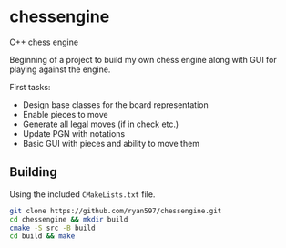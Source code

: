 # chessengine

C++ chess engine

Beginning of a project to build my own chess engine along with GUI for playing against the engine.

First tasks:
- Design base classes for the board representation
- Enable pieces to move
- Generate all legal moves (if in check etc.)
- Update PGN with notations
- Basic GUI with pieces and ability to move them

## Building

Using the included `CMakeLists.txt` file.

```bash
git clone https://github.com/ryan597/chessengine.git
cd chessengine && mkdir build
cmake -S src -B build
cd build && make
```
